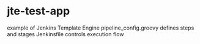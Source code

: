 # jte-test-app

example of Jenkins Template Engine
pipeline_config.groovy defines steps and stages
Jenkinsfile controls execution flow 